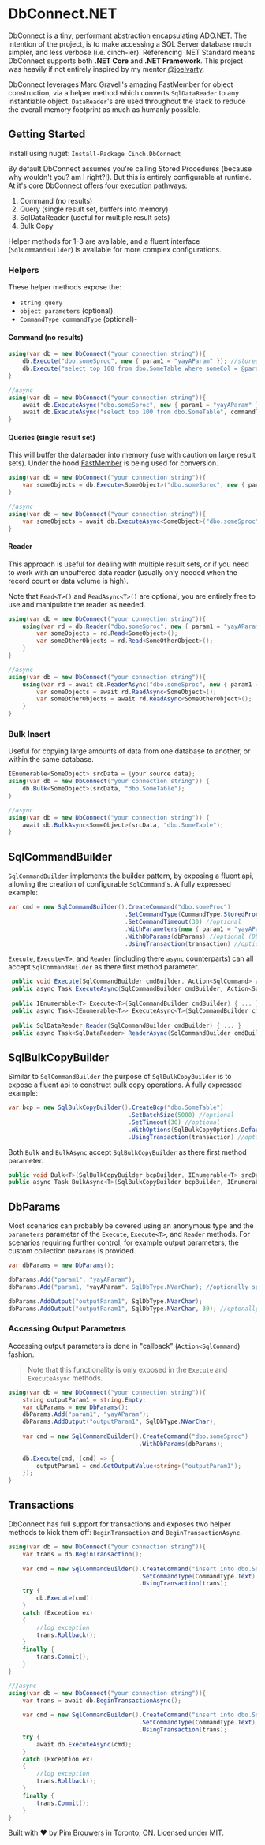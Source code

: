 # DbConnect.NET

DbConnect is a tiny, performant abstraction encapsulating ADO.NET. The intention of the project, is to make accessing a SQL Server database much simpler, and less verbose (i.e. cinch-ier). Referencing .NET Standard means DbConnect supports both **.NET Core** and **.NET Framework**. This project was heavily if not entirely inspired by my mentor [@joelvarty](https://github.com/joelvarty).

DbConnect leverages Marc Gravell's amazing FastMember for object construction, via a helper method which converts `SqlDataReader` to any instantiable object. `DataReader`'s are used throughout the stack to reduce the overall memory footprint as much as humanly possible.

## Getting Started
Install using nuget:
`Install-Package Cinch.DbConnect`

By default DbConnect assumes you're calling Stored Procedures (because why wouldn't you? am I right?!). But this is entirely configurable at runtime. At it's core DbConnect offers four execution pathways:
1. Command (no results)
2. Query (single result set, buffers into memory)
3. SqlDataReader (useful for multiple result sets)
4. Bulk Copy

Helper methods for 1-3 are available, and a fluent interface (`SqlCommandBuilder`) is available for more complex configurations. 
### Helpers
These helper methods expose the:

- `string query`
- `object parameters` (optional)
- `CommandType commandType` (optional)- 

#### Command (no results)

```c#
using(var db = new DbConnect("your connection string")){
    db.Execute("dbo.someSproc", new { param1 = "yayAParam" }); //stored procedure
    db.Execute("select top 100 from dbo.SomeTable where someCol = @param1", new { param1 = "yayAParam" }, CommandType.Text); //inline
}

//async
using(var db = new DbConnect("your connection string")){
    await db.ExecuteAsync("dbo.someSproc", new { param1 = "yayAParam" }); //stored procedure
    await db.ExecuteAsync("select top 100 from dbo.SomeTable", commandType: CommandType.Text); //inline
}
```

#### Queries (single result set)

This will buffer the datareader into memory (use with caution on large result sets). Under the hood [FastMember](https://github.com/mgravell/fast-member) is being used for conversion.

```c#
using(var db = new DbConnect("your connection string")){
    var someObjects = db.Execute<SomeObject>("dbo.someSproc", new { param1 = "yayAParam" });
}

//async
using(var db = new DbConnect("your connection string")){
    var someObjects = await db.ExecuteAsync<SomeObject>("dbo.someSproc", new { param1 = "yayAParam" });
}
```

#### Reader

This approach is useful for dealing with multiple result sets, or if you need to work with an unbuffered data reader (usually only needed when the record count or data volume is high). 

Note that `Read<T>()` and `ReadAsync<T>()` are optional, you are entirely free to use and manipulate the reader as needed.

```c#
using(var db = new DbConnect("your connection string")){
    using(var rd = db.Reader("dbo.someSproc", new { param1 = "yayAParam" })){
        var someObjects = rd.Read<SomeObject>();
        var someOtherObjects = rd.Read<SomeOtherObject>();
    }
}

//async
using(var db = new DbConnect("your connection string")){
    using(var rd = await db.ReaderAsync("dbo.someSproc", new { param1 = "yayAParam" })){
        var someObjects = await rd.ReadAsync<SomeObject>();
        var someOtherObjects = await rd.ReadAsync<SomeOtherObject>();
    }
}
```

### Bulk Insert

Useful for copying large amounts of data from one database to another, or within the same database. 

```c#
IEnumerable<SomeObject> srcData = {your source data};
using(var db = new DbConnect("your connection string")) {
    db.Bulk<SomeObject>(srcData, "dbo.SomeTable");
}

//async
using(var db = new DbConnect("your connection string")) {
    await db.BulkAsync<SomeObject>(srcData, "dbo.SomeTable");
}
```

## SqlCommandBuilder

`SqlCommandBuilder` implements the builder pattern, by exposing a fluent api, allowing the creation of configurable `SqlCommand`'s. A fully expressed example:

```c#
var cmd = new SqlCommandBuilder().CreateCommand("dbo.someProc")
                                 .SetCommandType(CommandType.StoredProcedure) //optional
                                 .SetCommandTimeout(30) //optional
                                 .WithParameters(new { param1 = "yayAParam" }) //optional
                                 .WithDbParams(dbParams) //optional (DbParams outlined below)
                                 .UsingTransaction(transaction) //optional
```

`Execute`, `Execute<T>`, and `Reader` (including there `async` counterparts) can all accept `SqlCommandBuilder` as there first method parameter.

```c#
 public void Execute(SqlCommandBuilder cmdBuilder, Action<SqlCommand> afterExecution = null) { ... }
 public async Task ExecuteAsync(SqlCommandBuilder cmdBuilder, Action<SqlCommand> afterExecution = null) { ... }
 
 public IEnumerable<T> Execute<T>(SqlCommandBuilder cmdBuilder) { ... }
 public async Task<IEnumerable<T>> ExecuteAsync<T>(SqlCommandBuilder cmdBuilder) { ... }
 
 public SqlDataReader Reader(SqlCommandBuilder cmdBuilder) { ... }
 public async Task<SqlDataReader> ReaderAsync(SqlCommandBuilder cmdBuilder) { ... }
```

## SqlBulkCopyBuilder

Similar to `SqlCommandBuilder` the purpose of `SqlBulkCopyBuilder` is to expose a fluent api to construct bulk copy operations. A fully expressed example:

```c#
var bcp = new SqlBulkCopyBuilder().CreateBcp("dbo.SomeTable")
                                  .SetBatchSize(5000) //optional
                                  .SetTimeout(30) //optional
                                  .WithOptions(SqlBulkCopyOptions.Default) //optional
                                  .UsingTransaction(transaction) //optional
```

Both `Bulk` and `BulkAsync` accept `SqlBulkCopyBuilder` as there first method parameter.

```c#
public void Bulk<T>(SqlBulkCopyBuilder bcpBuilder, IEnumerable<T> srcData, IEnumerable<string> ignoreCols = null) { ... }
public async Task BulkAsync<T>(SqlBulkCopyBuilder bcpBuilder, IEnumerable<T> srcData, IEnumerable<string> ignoreCols = null) { ... }
```

## DbParams

Most scenarios can probably be covered using an anonymous type and the `parameters` parameter of the `Execute`, `Execute<T>`, and `Reader` methods. For scenarios requiring further control, for example output parameters, the custom collection `DbParams` is provided. 

```c#
var dbParams = new DbParams();

dbParams.Add("param1", "yayAParam");
dbParams.Add("param1, "yayAParam". SqlDbType.NVarChar); //optionally specify SqlDbType

dbParams.AddOutput("outputParam1", SqlDbType.NVarChar); 
dbParams.AddOutput("outputParam1", SqlDbType.NVarChar, 30); //optonally specify length 
```

### Accessing Output Parameters

Accessing output parameters is done in "callback" (`Action<SqlCommand`) fashion. 

> Note that this functionality is only exposed in the `Execute` and `ExecuteAsync` methods.

```c#
using(var db = new DbConnect("your connection string")){
    string outputParam1 = string.Empty;
    var dbParams = new DbParams();
    dbParams.Add("param1", "yayAParam");
    dbParams.AddOutput("outputParam1", SqlDbType.NVarChar); 
    
    var cmd = new SqlCommandBuilder().CreateCommand("dbo.someSproc")
                                     .WithDbParams(dbParams);
                                     
    db.Execute(cmd, (cmd) => {
        outputParam1 = cmd.GetOutputValue<string>("outputParam1");
    });
}
```

## Transactions

DbConnect has full support for transactions and exposes two helper methods to kick them off: `BeginTransaction` and `BeginTransactionAsync`. 

```c#
using(var db = new DbConnect("your connection string")){
    var trans = db.BeginTransaction();
    
    var cmd = new SqlCommandBuilder().CreateCommand("insert into dbo.SomeTable(someCol) values (1)")
                                     .SetCommandType(CommandType.Text)
                                     .UsingTransaction(trans);
    try {
        db.Execute(cmd);    
    }
    catch (Exception ex)    
    {
        //log exception
        trans.Rollback();
    }
    finally {
        trans.Commit();
    }
}

///async
using(var db = new DbConnect("your connection string")){
    var trans = await db.BeginTransactionAsync();
    
    var cmd = new SqlCommandBuilder().CreateCommand("insert into dbo.SomeTable(someCol) values (1)")
                                     .SetCommandType(CommandType.Text)
                                     .UsingTransaction(trans);
    try {
        await db.ExecuteAsync(cmd);    
    }
    catch (Exception ex)    
    {
        //log exception
        trans.Rollback();
    }
    finally {
        trans.Commit();
    }
}
```

Built with ♥ by [Pim Brouwers](https://github.com/pimbrouwers) in Toronto, ON. Licensed under [MIT](https://github.com/pimbrouwers/DbConnect/blob/master/LICENSE).

